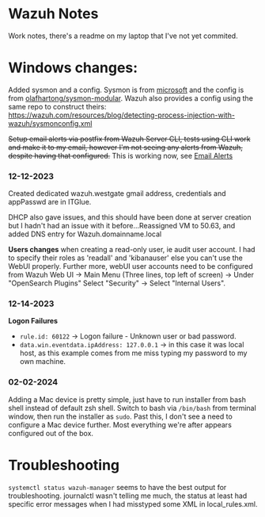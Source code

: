 # Wazuh Notes

Work notes, there's a readme on my laptop that I've not yet commited. 

# Windows changes: 

Added sysmon and a config. Sysmon is from [microsoft](https://learn.microsoft.com/en-us/sysinternals/downloads/sysmon) and the config is from [olafhartong/sysmon-modular](https://github.com/olafhartong/sysmon-modular). Wazuh also provides a config using the same repo to construct theirs: https://wazuh.com/resources/blog/detecting-process-injection-with-wazuh/sysmonconfig.xml

~~Setup email alerts via postfix from Wazuh Server CLI, tests using CLI work and make it to my email, however I'm not seeing any alerts from Wazuh, despite having that configured.~~ This is working now, see [Email Alerts](./Email_Alerts.md)

### 12-12-2023

Created dedicated wazuh.westgate gmail address, credentials and appPasswd are in ITGlue. 

DHCP also gave issues, and this should have been done at server creation but I hadn't had an issue with it before...Reassigned VM to 50.63, and added DNS entry for Wazuh.domainname.local

**Users changes** when creating a read-only user, ie audit user account. I had to specify their roles as 'readall' and 'kibanauser' else you can't use the WebUI properly. Further more, webUI user accounts need to be configured from Wazuh Web UI -> Main Menu (Three lines, top left of screen) -> Under "OpenSearch Plugins" Select "Security" -> Select "Internal Users". 

### 12-14-2023

**Logon Failures**  
- `rule.id: 60122` -> Logon failure - Unknown user or bad password.  
- `data.win.eventdata.ipAddress: 127.0.0.1` -> in this case it was local host, as this example comes from me miss typing my password to my own machine.  

### 02-02-2024

Adding a Mac device is pretty simple, just have to run installer from bash shell instead of default zsh shell. Switch to bash via `/bin/bash` from terminal window, then run the installer as `sudo`. Past this, I don't see a need to configure a Mac device further. Most everything we're after appears configured out of the box. 

# Troubleshooting

`systemctl status wazuh-manager` seems to have the best output for troubleshooting. journalctl wasn't telling me much, the status at least had specific error messages when I had misstyped some XML in local_rules.xml. 

